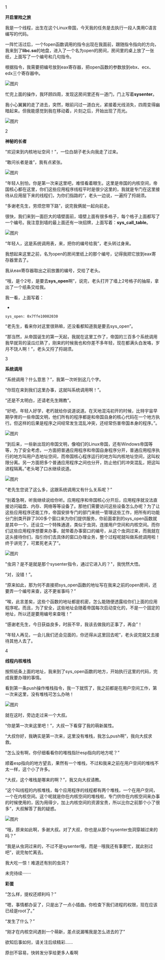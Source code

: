 1

**开启冒险之旅**

我是一个线程，出生在这个Linux帝国，今天我的任务是去执行一段人类用C语言编写的代码。

一阵忙活过后，一个fopen函数调用的指令出现在我面前，跟随指令指向的方向，我来到了**libc.so**的地盘，进入了一个名为open的房间，房间里的桌上放了一张纸，上面写了一个编号和几句指令。

根据指令，我需要把编号放到eax寄存器，把open函数的参数放到ebx、ecx、edx三个寄存器中。

![图片](image/640.gif)

忙完上面的操作，我环顾四周，发现这房间里还有一道门，门上写着**sysenter**。

我小心翼翼的走了进去，突然，眼前闪过一道白光，紧接着光线消失，四周变得幽暗起来。但我能感觉到我在移动着，片刻之后，开始出现了亮光。

![图片](image/640-163931068280314.webp)





2

**神秘的长者**

“欢迎来到内核地址空间！”，一位白胡子老头向我走了过来。

“敢问长者是谁”，我有点紧张。

![图片](image/640-163931068280315.webp)

“年轻人别怕，你是第一次来这里吧，难怪看着眼生。这里是帝国的内核空间，帝国核心都在这里，你们这些应用程序线程平时是很少这里的，我就是专门在这里接待从应用层下来的线程们，为你们指路的”，老头一边说，一遍捋了捋胡须。

“多谢老先生，劳烦您带下路”，说完我俩就一起向前走。



很快，我们来到一面巨大的墙壁面前，墙壁上面有很多格子，每个格子上面都写了一个编号。我注意到墙的最上面还有一块招牌，上面写着：**sys_call_table**。

![图片](image/640-163931068280316.webp)

“年轻人，这是系统调用表，来，把你的编号给我”，老头转过身来。

我想起来这里之前，名为open的房间里纸上的那个编号，记得我把它放到eax寄存器里去了。

我从eax寄存器取出之前放置的编号，交给了老头。

“哦，是个2号，是要去**sys_open**啊”，说完，老头打开了墙上2号格子的抽屉，拿出了一个纸条交给我。

我一看，上面写着：

- 

```
sys_open: 0x7ffe10002030
```



“老先生，看来你对这里很熟嘛，还没看都知道我是要去sys_open”。

“那当然，从帝国诞生的第一天起，我就在这里工作了，帝国的三百多个系统调用我早就背的滚瓜烂熟了，刚来的时候我也和你差不多年轻，现在都满头白发咯，岁月不饶人啊！”，老头又捋了捋胡须。





3

**系统调用**

“系统调用？什么意思？”，我第一次听到这几个字。

“你现在来到我们这里办事，这就叫系统调用啊！”。

“还是不太明白，还请老先生赐教”。

“好吧，年轻人好学，老朽就给你说道说道。在天地混沌初开的时候，比特宇宙早期孕育的一些帝国文明，他们所有的程序都是和帝国自身的核心代码在一个地方执行。但这样的后果是程序之间经常发生混乱冲突，还经常伤害帝国本身的程序。”。

![图片](image/640-163931068280317.gif)

“到后来，一些新出现的帝国文明，像咱们的Linux帝国，还有Windows帝国等等，为了安全考虑，一方面把普通应用程序和帝国自身程序分开，普通应用程序执行的地方叫用户态地址空间，而帝国核心程序运行的地方叫内核地址空间，这叫权限分离。另一方面把多个普通应用程序之间也分开，防止他们的冲突混乱，把这叫进程隔离。”老头喝了口水继续说道。

![图片](image/640-163931068280318.webp)

“老先生您说了这么多，这跟系统调用又有什么关系呢？”

“别着急啊，听我继续说给你听。应用程序和帝国核心分开后，应用程序就没法直接访问磁盘、内存、网络等等设备了。那他们需要访问这些设备怎么办呢？为了让这些应用程序还能工作，帝国安排专门的部门来统一管理这些工作，把所有的功能分门别类开辟了300多个窗口来为你们提供服务，你前面拿到的sys_open函数就是其中一个。还设立一个特殊通道，类似于虫洞，连接用户空间和内核空间。而你们这些应用程序想要来办事，就带着办事窗口的编号，从这个虫洞过来，而我就在这头接待你们，指引你们去具体的窗口办理业务，整个过程呢就叫做系统调用啦！终于讲完了，可累死老夫了”。

![图片](image/640-163931068280319.webp)

"虫洞？是不是就是那个sysenter指令，通过它进入的？"，我恍然大悟。

“对，没错！”。



“原来如此，那为何不直接把sys_open函数的地址写在我来之前的open房间，还要弄一个编号来查，这不更省事吗？”



“唉，此言差矣，这些个函数的地址都是机密，怎么能随便透露给你们上面的应用程序呢。而且，为了安全，这些地址会随着帝国每次启动变化的，不是一个固定的地址，所以还是要用编号来查哦！”



“感谢老先生，今日获益良多，时辰不早，我该去做我的正事了，再会”！

“年轻人再见，一会儿我们还会见面的，你还得从这里回去呢”，老头说完就又去接待其他人去了。





4

**线程内核堆栈**

按照纸条上面的地址，我来到了sys_open函数的地方，开始执行这里的代码，完成我要办理的事情。





看到第一条push操作堆栈指令，我一下就慌了，我之前都是在用户空间工作，第一次来这里，没有堆栈可怎么办呐！

![图片](image/640-163931068280320.webp)

就在这时，旁边走过来一个大叔。

“你是第一次来这里吧！”，大叔一下看穿了我的萌新属性。



“大叔你好，我确实是第一次来，这里没有堆栈，我怎么push啊”，我向大叔求救。

“怎么没有啊，你仔细看看你的堆栈指针esp指向的地方呢？”



顺着esp指向的地方望去，果然有一个堆栈，不过和我来之前在用户空间的堆栈不太一样，这个小了许多。



“大叔，这个堆栈是哪来的啊？”，我又向大叔请教。

“这个叫线程的内核堆栈，每个应用程序的线程都有两个堆栈，一个在用户空间，一个在内核空间。这个呢就是你在内核空间的堆栈啦，专门供你在内核空间来办事的时候使用的，因为用得少，加上内核空间的资源宝贵，所以比你之前那个小了很多”，大叔解答了我的疑惑。



![图片](image/640-163931068280421.gif)



“哦，原来如此啊，多谢大叔。对了大叔，你也是从那个sysenter虫洞穿越过来的吗？”

“我是从虫洞过来的，不过不是sysenter哦，而是···哦我还有事要忙，就此别过吧”，说完匆忙离去。

我大吃一惊！难道还有别的虫洞？



未完待续·······





**彩蛋**

“怎么样，提权还顺利吗？”

“嗯，事情都办妥了，只是出了一点小插曲。你检查下我们进程的权限，现在应该已经是root了。”

“发生了什么？”

“刚才在内核空间遇到一个萌新，差点说漏嘴我是怎么进去的了”



欲知后事如何，请关注后续精彩......





原创不容易，快转发分享给更多人看啊